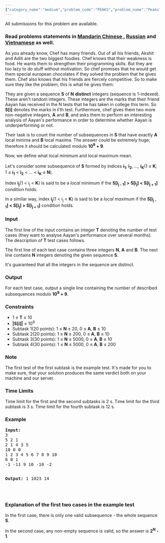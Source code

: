 ```yaml
---
{"category_name":"medium","problem_code":"PEAKS","problem_name":"Peaks","languages_supported":{"0":"ADA","1":"ASM","2":"BASH","3":"BF","4":"C","5":"C99 strict","6":"CAML","7":"CLOJ","8":"CLPS","9":"CPP 4.3.2","10":"CPP 4.9.2","11":"CPP14","12":"CS2","13":"D","14":"ERL","15":"FORT","16":"FS","17":"GO","18":"HASK","19":"ICK","20":"ICON","21":"JAVA","22":"JS","23":"LISP clisp","24":"LISP sbcl","25":"LUA","26":"NEM","27":"NICE","28":"NODEJS","29":"PAS fpc","30":"PAS gpc","31":"PERL","32":"PERL6","33":"PHP","34":"PIKE","35":"PRLG","36":"PYPY","37":"PYTH","38":"PYTH 3.4","39":"RUBY","40":"SCALA","41":"SCM chicken","42":"SCM guile","43":"SCM qobi","44":"ST","45":"TCL","46":"TEXT","47":"WSPC"},"max_timelimit":"2 - 12","source_sizelimit":50000,"problem_author":"kostya_by","problem_tester":"pavel1996","date_added":"11-12-2015","tags":{"0":"dynamic","1":"fenwick","2":"kostya_by","3":"ltime32","4":"segment"},"editorial_url":"http://discuss.codechef.com/problems/PEAKS","time":{"view_start_date":1454229000,"submit_start_date":1454229000,"visible_start_date":1454229000,"end_date":1735669800},"layout":"problem"}
---
```

<span class="solution-visible-txt">All submissions for this problem are available.</span><h3> Read problems statements in <a target="_blank" href="http://www.codechef.com/download/translated/LTIME32/mandarin/PEAKS.pdf">Mandarin Chinese </a>, <a target="_blank" href="http://www.codechef.com/download/translated/LTIME32/russian/PEAKS.pdf">Russian</a> and <a target="_blank" href="http://www.codechef.com/download/translated/LTIME32/vietnamese/PEAKS.pdf">Vietnamese</a> as well.</h3>
<p>
As you already know, Chef has many friends. Out of all his friends, Akshit and Aditi are the two biggest foodies. Chef knows that their weakness is food. He wants them to strengthen their programming skills. But they are too lazy to do stuff without motivation. So chef promises that he would get them special european chocolates if they solved the problem that he gives them. Chef also knows that his friends are fiercely competitive. So to make sure they like the problem, this is what he gives them:
</p>
<p>
They are given a sequence <b>S</b> of <b>N</b> <b>distinct</b> integers (sequence is 1-indexed). These aren't random integers. These integers are the marks that their friend Aayan has received in the N tests that he has taken in college this term. So <b>S[i]</b> denotes the marks in <b>i</b>'th test. Furthermore, chef gives them two more non-negative integers, <b>A</b> and <b>B</b>, and asks them to perform an interesting analysis of Aayan's performance in order to determine whether Aayan is underperforming or not.
</p>
<p>Their task is to count the number of subsequences in <b>S</b> that have exactly <b>A</b> local minima and <b>B</b> local maxima. The answer could be extremely huge; therefore it should be calculated modulo <b>10<sup>9</sup> + 9</b>.</p>
<p>
Now, we define what local minimum and local maximum mean.<br /><br />
Let's consider some subsequence of <b>S</b> formed by indices <b>i<sub>1</sub></b>, <b>i<sub>2</sub></b>, ..., <b>i<sub>K</sub></b>(1 ≤ <b>K</b>; 1 ≤ <b>i<sub>1</sub></b> &lt; <b>i<sub>2</sub></b> &lt; ... &lt; <b>i<sub>K</sub></b> ≤ <b>N</b>).
</p>
<p>
Index <b>i<sub>j</sub></b>(1 &lt; i<sub>j</sub> &lt; <b>K</b>) is said to be a <i>local minimum</i> if the <b>S[i<sub>j - 1</sub>] > S[i<sub>j</sub>] &lt; S[i<sub>j + 1</sub>]</b> condition holds.
</p>
<p>
In a similar way, index <b>i<sub>j</sub></b>(1 &lt; i<sub>j</sub> &lt; <b>K</b>) is said to be a <i>local maximum</i> if the <b>S[i<sub>j - 1</sub>] &lt; S[i<sub>j</sub>] > S[i<sub>j + 1</sub>]</b> condition holds.
</p>
<h3>Input</h3>
<p>The first line of the input contains an integer <b>T</b> denoting the number of test cases (they want to analyse Aayan's performance over several months). The description of <b>T</b> test cases follows.</p>
<p>
The first line of each test case contains three integers <b>N</b>, <b>A</b> and <b>B</b>. The next line contains <b>N</b> integers denoting the given sequence <b>S</b>.
</p>
<p>
It's guaranteed that all the integers in the sequence are distinct.
</p>
<h3>Output</h3>
<p>
For each test case, output a single line containing the number of described subsequences modulo <b>10<sup>9</sup> + 9</b>.
</p>
<h3>Constraints</h3>
<ul>
<li>1 ≤ <b>T</b> ≤ 10</li>
<li><b>|S[i]|</b> ≤ 10<sup>9</sup></li>
<li>Subtask 1(20 points): 1 ≤ <b>N</b> ≤ 20, 0 ≤ <b>A</b>, <b>B</b> ≤ 10</li>
<li>Subtask 2(20 points): 1 ≤ <b>N</b> ≤ 200, 0 ≤ <b>A</b>, <b>B</b> ≤ 10</li>
<li>Subtask 3(30 points): 1 ≤ <b>N</b> ≤ 5000, 0 ≤ <b>A</b>, <b>B</b> ≤ 10</li>
<li>Subtask 4(30 points): 1 ≤ <b>N</b> ≤ 5000, 0 ≤ <b>A</b>, <b>B</b> ≤ 200</li>
</ul>
<h3>Note</h3>
<p>
The first test of the first subtask is the example test. It's made for you to make sure, that your solution produces the same verdict both on your machine and our server.
</p>
<h3>Time Limits</h3>
<p>
Time limit for the first and the second subtasks is 2 s. Time limit for the third subtask is 3 s. Time limit for the fourth subtask is 12 s.
</p>
<h3>Example</h3>
<pre>
<b>Input:</b>
3
5 2 1
2 1 4 3 5
10 0 0
1 2 3 4 5 6 7 8 9 10
6 0 1
-1 -11 9 10 -10 -2


<b>Output:</b>
1
1023
14

</pre><h3>Explanation of the first two cases in the example test</h3>
<p>
In the first case, there is only one valid subsequence - the whole sequence <b>S</b>.
</p>
<p>
In the second case, any non-empty sequence is valid, so the answer is <b>2<sup>N</sup> - 1</b>.
</p>
